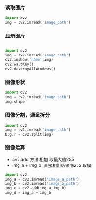 ### 读取图片
```python
import cv2
img = cv2.imread('image_path')

```
### 显示图片
```python

import cv2
img = cv2.imread('image_path')
cv2.imshow('name',img)
cv2.waitKey()
cv2.destroyAllWindows()
```
### 图像形状
```python
import cv2
img = cv2.imread('image_path')
img.shape

```
### 图像分割，通道拆分
```python
import cv2
img = cv2.imread('image_path')
b,g,r = cv2.split(img)

```
### 图像运算
* cv2.add 方法 相加 取最大值255
* img_a + img_b ,直接相加结果除255 取模

```python
import cv2
img_a = cv2.imread('image_a_path')
img_b = cv2.imread('image_b_path')
img_c = cv2.add(img_a,img_b)
img_d = img_a + img_b
```
